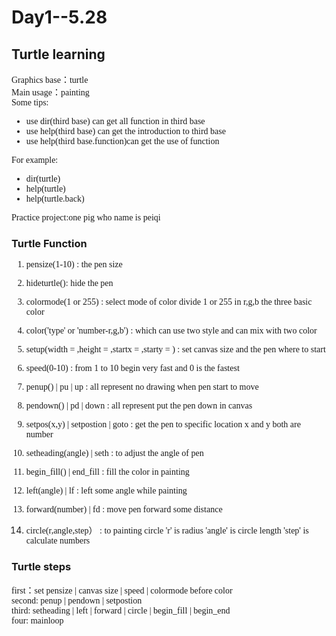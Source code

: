 # Day1--5.28

## Turtle learning

<font face="Times new roman" > 
  
Graphics base：turtle    
Main usage：painting   
Some tips:  

- use dir(third base) can get all function in third base
- use help(third base) can get the introduction to third base
- use help(third base.function)can get the use of function

For example:   

- dir(turtle)
- help(turtle)
- help(turtle.back)
         

Practice project:one pig who name is peiqi
</font>

### Turtle Function

<font face="Times new roman" >

1. pensize(1-10) : the pen size  

2. hideturtle(): hide the pen  

3. colormode(1 or 255) : select mode of color divide 1 or 255 in r,g,b the three basic color  

4. color('type' or 'number-r,g,b') : which can use two style and can mix with two color  

5. setup(width = ,height = ,startx = ,starty = ) : set canvas size and the pen where to start  

6. speed(0-10) : from 1 to 10 begin very fast and 0 is the fastest  

7. penup() | pu  | up : all represent no drawing when pen start to move  

8. pendown() | pd  | down : all represent put the pen down in canvas  

9. setpos(x,y) | setpostion | goto : get the pen to specific location x and y both are number  

10. setheading(angle) | seth : to adjust the angle of pen  

11. begin_fill() | end_fill : fill the color in painting  

12. left(angle) | lf : left some angle while painting  

13. forward(number) | fd : move pen forward some distance  

14. circle(r,angle,step） :  to painting circle 'r' is radius 'angle' is circle length 'step' is calculate numbers  

    </font>

### Turtle steps

<font face="Times new roman" > 
  
first：set pensize | canvas size | speed | colormode before color  
second: penup | pendown | setpostion  
third: setheading | left | forward | circle | begin_fill | begin_end  
four: mainloop
</font>
